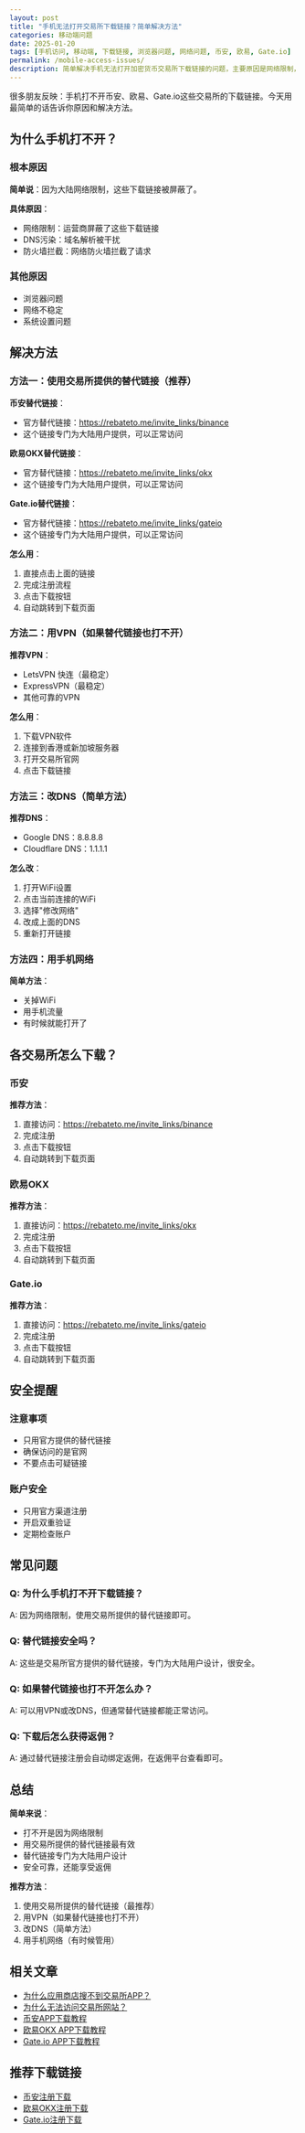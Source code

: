 ```yaml
---
layout: post
title: "手机无法打开交易所下载链接？简单解决方法"
categories: 移动端问题
date: 2025-01-20
tags: [手机访问, 移动端, 下载链接, 浏览器问题, 网络问题, 币安, 欧易, Gate.io]
permalink: /mobile-access-issues/
description: 简单解决手机无法打开加密货币交易所下载链接的问题，主要原因是网络限制，使用交易所提供的替代链接即可解决。
---
```


很多朋友反映：手机打不开币安、欧易、Gate.io这些交易所的下载链接。今天用最简单的话告诉你原因和解决方法。

## 为什么手机打不开？

### 根本原因
**简单说**：因为大陆网络限制，这些下载链接被屏蔽了。

**具体原因**：
- 网络限制：运营商屏蔽了这些下载链接
- DNS污染：域名解析被干扰
- 防火墙拦截：网络防火墙拦截了请求

### 其他原因
- 浏览器问题
- 网络不稳定
- 系统设置问题

## 解决方法

### 方法一：使用交易所提供的替代链接（推荐）

**币安替代链接**：
- 官方替代链接：https://rebateto.me/invite_links/binance
- 这个链接专门为大陆用户提供，可以正常访问

**欧易OKX替代链接**：
- 官方替代链接：https://rebateto.me/invite_links/okx
- 这个链接专门为大陆用户提供，可以正常访问

**Gate.io替代链接**：
- 官方替代链接：https://rebateto.me/invite_links/gateio
- 这个链接专门为大陆用户提供，可以正常访问

**怎么用**：
1. 直接点击上面的链接
2. 完成注册流程
3. 点击下载按钮
4. 自动跳转到下载页面

### 方法二：用VPN（如果替代链接也打不开）

**推荐VPN**：
- LetsVPN 快连（最稳定）
- ExpressVPN（最稳定）
- 其他可靠的VPN

**怎么用**：
1. 下载VPN软件
2. 连接到香港或新加坡服务器
3. 打开交易所官网
4. 点击下载链接

### 方法三：改DNS（简单方法）

**推荐DNS**：
- Google DNS：8.8.8.8
- Cloudflare DNS：1.1.1.1

**怎么改**：
1. 打开WiFi设置
2. 点击当前连接的WiFi
3. 选择"修改网络"
4. 改成上面的DNS
5. 重新打开链接

### 方法四：用手机网络

**简单方法**：
- 关掉WiFi
- 用手机流量
- 有时候就能打开了

## 各交易所怎么下载？

### 币安
**推荐方法**：
1. 直接访问：https://rebateto.me/invite_links/binance
2. 完成注册
3. 点击下载按钮
4. 自动跳转到下载页面

### 欧易OKX
**推荐方法**：
1. 直接访问：https://rebateto.me/invite_links/okx
2. 完成注册
3. 点击下载按钮
4. 自动跳转到下载页面

### Gate.io
**推荐方法**：
1. 直接访问：https://rebateto.me/invite_links/gateio
2. 完成注册
3. 点击下载按钮
4. 自动跳转到下载页面

## 安全提醒

### 注意事项
- 只用官方提供的替代链接
- 确保访问的是官网
- 不要点击可疑链接

### 账户安全
- 只用官方渠道注册
- 开启双重验证
- 定期检查账户

## 常见问题

### Q: 为什么手机打不开下载链接？
A: 因为网络限制，使用交易所提供的替代链接即可。

### Q: 替代链接安全吗？
A: 这些是交易所官方提供的替代链接，专门为大陆用户设计，很安全。

### Q: 如果替代链接也打不开怎么办？
A: 可以用VPN或改DNS，但通常替代链接都能正常访问。

### Q: 下载后怎么获得返佣？
A: 通过替代链接注册会自动绑定返佣，在返佣平台查看即可。

## 总结

**简单来说**：
- 打不开是因为网络限制
- 用交易所提供的替代链接最有效
- 替代链接专门为大陆用户设计
- 安全可靠，还能享受返佣

**推荐方法**：
1. 使用交易所提供的替代链接（最推荐）
2. 用VPN（如果替代链接也打不开）
3. 改DNS（简单方法）
4. 用手机网络（有时候管用）

## 相关文章

- [为什么应用商店搜不到交易所APP？](/app-store-crypto-apps-issue/)
- [为什么无法访问交易所网站？](/crypto-exchange-access-issues/)
- [币安APP下载教程](/how-to-download-binance/)
- [欧易OKX APP下载教程](/how-to-download-okx/)
- [Gate.io APP下载教程](/how-to-download-gateio/)

## 推荐下载链接

- [币安注册下载](https://rebateto.me/invite_links/binance)
- [欧易OKX注册下载](https://rebateto.me/invite_links/okx)
- [Gate.io注册下载](https://rebateto.me/invite_links/gateio)
